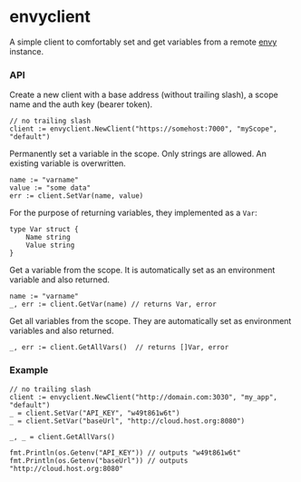 # envyclient

A simple client to comfortably set and get variables from a remote [envy](https://github.com/KaiserWerk/envy) instance.

### API

Create a new client with a base address (without trailing slash), a scope name and the auth key (bearer token).

```golang
// no trailing slash
client := envyclient.NewClient("https://somehost:7000", "myScope", "default")
```

Permanently set a variable in the scope. Only strings are allowed.
An existing variable is overwritten.

```golang
name := "varname"
value := "some data"
err := client.SetVar(name, value)
```

For the purpose of returning variables, they implemented as a `Var`:

```golang
type Var struct {
    Name string
    Value string
}
```

Get a variable from the scope. It is automatically set as an environment variable and also returned.

```golang
name := "varname"
_, err := client.GetVar(name) // returns Var, error
```


Get all variables from the scope. They are automatically set as environment variables and also returned.

```golang
_, err := client.GetAllVars()  // returns []Var, error
```

### Example

```golang
// no trailing slash
client := envyclient.NewClient("http://domain.com:3030", "my_app", "default")
_ = client.SetVar("API_KEY", "w49t861w6t")
_ = client.SetVar("baseUrl", "http://cloud.host.org:8080")

_, _ = client.GetAllVars()

fmt.Println(os.Getenv("API_KEY")) // outputs "w49t861w6t"
fmt.Println(os.Getenv("baseUrl")) // outputs "http://cloud.host.org:8080"
```